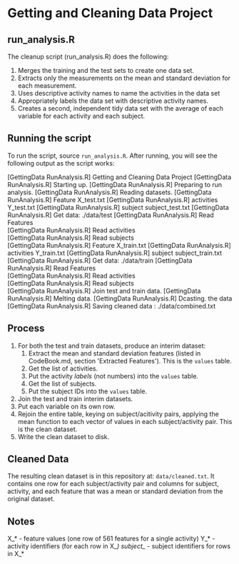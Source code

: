 # Getting and Cleaning Data Project

## run_analysis.R

The cleanup script (run_analysis.R) does the following:

1. Merges the training and the test sets to create one data set.
2. Extracts only the measurements on the mean and standard deviation for each measurement. 
3. Uses descriptive activity names to name the activities in the data set
4. Appropriately labels the data set with descriptive activity names. 
5. Creates a second, independent tidy data set with the average of each variable for each activity and each subject. 

## Running the script

To run the script, source `run_analysis.R`. After running, you will see the following output as the script works:

[GettingData RunAnalysis.R] Getting and Cleaning Data Project 
[GettingData RunAnalysis.R] Starting up. 
[GettingData RunAnalysis.R] Preparing to run analysis. 
[GettingData RunAnalysis.R] Reading datasets. 
[GettingData RunAnalysis.R] Feature  X_test.txt 
[GettingData RunAnalysis.R] activities  Y_test.txt 
[GettingData RunAnalysis.R] subject  subject_test.txt 
[GettingData RunAnalysis.R] Get data: ./data/test 
[GettingData RunAnalysis.R]  Read  Features  
[GettingData RunAnalysis.R]   Read activities  
[GettingData RunAnalysis.R]  Read  subjects  
[GettingData RunAnalysis.R] Feature  X_train.txt 
[GettingData RunAnalysis.R] activities  Y_train.txt 
[GettingData RunAnalysis.R] subject  subject_train.txt 
[GettingData RunAnalysis.R] Get data: ./data/train 
[GettingData RunAnalysis.R]  Read  Features  
[GettingData RunAnalysis.R]   Read activities  
[GettingData RunAnalysis.R]  Read  subjects  
[GettingData RunAnalysis.R] Join test and train data. 
[GettingData RunAnalysis.R] Melting data. 
[GettingData RunAnalysis.R] Dcasting. the data 
[GettingData RunAnalysis.R] Saving cleaned data : ./data/combined.txt 
 

## Process

1. For both the test and train datasets, produce an interim dataset:
    1. Extract the mean and standard deviation features (listed in CodeBook.md, section 'Extracted Features'). This is the `values` table.
    2. Get the list of activities.
    3. Put the activity *labels* (not numbers) into the `values` table.
    4. Get the list of subjects.
    5. Put the subject IDs into the `values` table.
2. Join the test and train interim datasets.
3. Put each variable on its own row.
4. Rejoin the entire table, keying on subject/acitivity pairs, applying the mean function to each vector of values in each subject/activity pair. This is the clean dataset.
5. Write the clean dataset to disk.

## Cleaned Data

The resulting clean dataset is in this repository at: `data/cleaned.txt`. It contains one row for each subject/activity pair and columns for subject, activity, and each feature that was a mean or standard deviation from the original dataset.

## Notes

X_* - feature values (one row of 561 features for a single activity)
Y_* - activity identifiers (for each row in X_*)
subject_* - subject identifiers for rows in X_*
